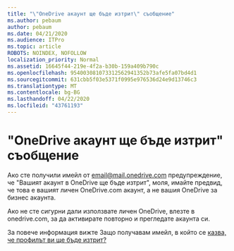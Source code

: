 ```yaml
---
title: "\"OneDrive акаунт ще бъде изтрит\" съобщение"
ms.author: pebaum
author: pebaum
ms.date: 04/21/2020
ms.audience: ITPro
ms.topic: article
ROBOTS: NOINDEX, NOFOLLOW
localization_priority: Normal
ms.assetid: 16645f44-219e-4f2a-b30b-159a409b790c
ms.openlocfilehash: 954003081073312562941352b73afe5fa07bd4d1
ms.sourcegitcommit: 631cbb5f03e5371f0995e976536d24e9d13746c3
ms.translationtype: MT
ms.contentlocale: bg-BG
ms.lasthandoff: 04/22/2020
ms.locfileid: "43761193"
---
```

# <a name="onedrive-account-will-be-deleted-message"></a>"OneDrive акаунт ще бъде изтрит" съобщение

Ако сте получили имейл от email@mail.onedrive.com предупреждение, че "Вашият акаунт в OneDrive ще бъде изтрит", моля, имайте предвид, че това е вашият личен OneDrive.com акаунт, а не вашия OneDrive за бизнес акаунта. 
  
Ако не сте сигурни дали използвате личен OneDrive, влезте в onedrive.com, за да активирате повторно и прегледате акаунта си.
  
За повече информация вижте Защо получавам имейл, в който се [казва, че профилът ви ще бъде изтрит?](https://go.microsoft.com/fwlink/?linkid=2036151&amp;clcid=0x409)
  

